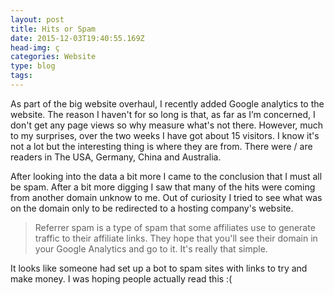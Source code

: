 ```yaml
---
layout: post
title: Hits or Spam
date: 2015-12-03T19:40:55.169Z
head-img: ç
categories: Website
type: blog
tags: 
---
```


As part of the big website overhaul, I recently added Google analytics to the website. The reason I haven't for so long is that, as far as I’m concerned, I don't get any page views so why measure what's not there. However, much to my surprises, over the two weeks I have got about 15 visitors. I know it's not a lot but the interesting thing is where they are from. There were / are readers in The USA, Germany, China and Australia.
  

<!--more-->
  

After looking into the data a bit more I came to the conclusion that I must all be spam. After a bit more digging I saw that many of the hits were coming from another domain unknow to me. Out of curiosity I tried to see what was on the domain only to be redirected to a hosting company's website.
  

>Referrer spam is a type of spam that some affiliates use to generate traffic to their affiliate links. They hope that you'll see their domain in your Google Analytics and go to it. It's really that simple.

It looks like someone had set up a bot to spam sites with links to try and make money. I was hoping people actually read this :(
